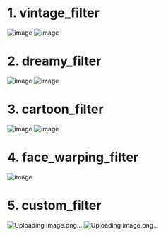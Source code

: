 # 1. vintage_filter
![image](https://github.com/Akaps7777/MachineVision/assets/145246610/f1eceea1-8ae9-49c3-987a-b9ee27d52063)
![image](https://github.com/Akaps7777/MachineVision/assets/145246610/51e4167e-a85a-4afc-8ac5-dac6fc8b81f2)

# 2. dreamy_filter
![image](https://github.com/Akaps7777/MachineVision/assets/145246610/066c647b-deed-43c1-b277-d2c16024a7da)
![image](https://github.com/Akaps7777/MachineVision/assets/145246610/1a7a53b8-b749-4b96-a6db-5ddaabd53ed3)

# 3. cartoon_filter
![image](https://github.com/Akaps7777/MachineVision/assets/145246610/6b0a3c2e-3d71-49fa-bb75-b53d22c6d361)
![image](https://github.com/Akaps7777/MachineVision/assets/145246610/b77ecfc6-081e-40f7-b0f4-42f97f48d387)

# 4. face_warping_filter
![image](https://github.com/Akaps7777/MachineVision/assets/145246610/1e65cdc8-cc0f-459f-a37b-762e4de59443)

# 5. custom_filter
![Uploading image.png…]()
![Uploading image.png…]()

